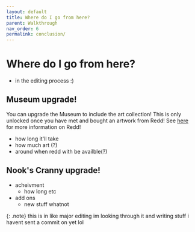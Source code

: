 ```yaml
---
layout: default
title: Where do I go from here?
parent: Walkthrough
nav_order: 6
permalink: conclusion/
---
```


# Where do I go from here?
- in the editing process :)

## Museum upgrade!
You can upgrade the Museum to include the art collection! This is only unlocked once you have met and bought an artwork from Redd! See [here](https://chibisnorlax.github.io/acnhfaq/npc/visiting/#redd) for more information on Redd!
- how long it'll take
- how much art (?)
- around when redd with be availble(?)

## Nook's Cranny upgrade!
- acheivment
  - how long etc
- add ons
  - new stuff whatnot

{: .note}
this is in like major editing im looking through it and writing stuff i havent sent a commit on yet lol
